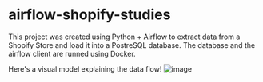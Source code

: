 # airflow-shopify-studies
This project was created using Python + Airflow to extract data from a Shopify Store and load it into a PostreSQL database. The database and the airflow client are runned using Docker.

Here's a visual model explaining the data flow!
![image](https://user-images.githubusercontent.com/65571136/231318686-3e2fe140-9cfe-4897-a84b-fddb938fd04e.png)
